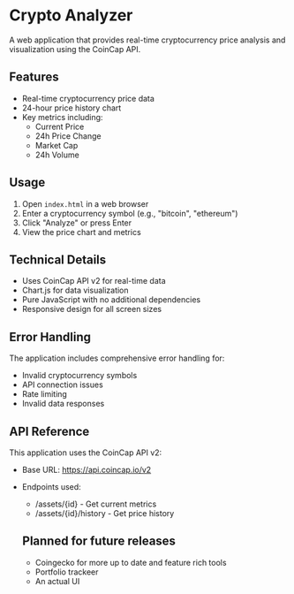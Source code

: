 # Crypto Analyzer

A web application that provides real-time cryptocurrency price analysis and visualization using the CoinCap API.

## Features

- Real-time cryptocurrency price data
- 24-hour price history chart
- Key metrics including:
  - Current Price
  - 24h Price Change
  - Market Cap
  - 24h Volume

## Usage

1. Open `index.html` in a web browser
2. Enter a cryptocurrency symbol (e.g., "bitcoin", "ethereum")
3. Click "Analyze" or press Enter
4. View the price chart and metrics

## Technical Details

- Uses CoinCap API v2 for real-time data
- Chart.js for data visualization
- Pure JavaScript with no additional dependencies
- Responsive design for all screen sizes

## Error Handling

The application includes comprehensive error handling for:
- Invalid cryptocurrency symbols
- API connection issues
- Rate limiting
- Invalid data responses

## API Reference

This application uses the CoinCap API v2:
- Base URL: https://api.coincap.io/v2
- Endpoints used:
  - /assets/{id} - Get current metrics
  - /assets/{id}/history - Get price history
  
  ## Planned for future releases
  - Coingecko for more up to date and feature rich tools
  - Portfolio trackeer
  - An actual UI
  
